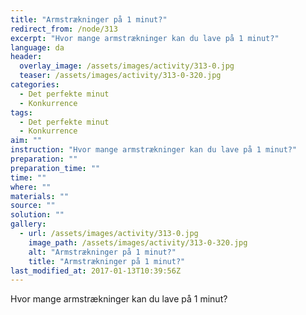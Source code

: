 ```yaml
---
title: "Armstrækninger på 1 minut?"
redirect_from: /node/313
excerpt: "Hvor mange armstrækninger kan du lave på 1 minut?"
language: da
header:
  overlay_image: /assets/images/activity/313-0.jpg
  teaser: /assets/images/activity/313-0-320.jpg
categories: 
  - Det perfekte minut
  - Konkurrence
tags: 
  - Det perfekte minut
  - Konkurrence
aim: ""
instruction: "Hvor mange armstrækninger kan du lave på 1 minut?"
preparation: ""
preparation_time: ""
time: ""
where: ""
materials: ""
source: ""
solution: ""
gallery:
  - url: /assets/images/activity/313-0.jpg
    image_path: /assets/images/activity/313-0-320.jpg
    alt: "Armstrækninger på 1 minut?"
    title: "Armstrækninger på 1 minut?"
last_modified_at: 2017-01-13T10:39:56Z
---
```

Hvor mange armstrækninger kan du lave på 1 minut?

